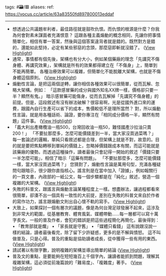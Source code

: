tags: #🗃/🟥 
aliases: 
ref: 
https://vocus.cc/article/63a83550fd897800013eddaf

---

- 想透過公共議題牟利者，最佳路徑就是鼓吹仇恨。而仇恨的根源是什麼？你我為何會對素未謀面者充滿恨意？
  這跟各種主義煽動的概念相同，先讓你把事情簡單化，相信有單一答案，然後與這個答案違背者就是錯的。既然對方是錯的，還能如此堅持，必定有某些邪惡的念頭，那麼惡即斬就沒錯了。 ([View Highlight](https://read.readwise.io/read/01gqscq99dqxegk3p40rtqbq11))
- 通常，事情都有個先後，架構也有分大小，例如某個藥廠的理念「先講究不傷身體、再講究效果」，架構就是所有的效果都得建立在「不傷身」上，簡單到不能再簡單。
  各種治療效果可以複雜，但簡單化不能脫離大架構，也就是不傷身體這個原則。 ([View Highlight](https://read.readwise.io/read/01gqscsewkd6gc00yrsw2wf20x))
- 煽動性言論，是把這兩個逆轉，讓你相信各種效果可以很簡單，從而瓦解、忽略大架構。例如：
  「這款感冒藥的成分與國外知名XX牌一樣，價格卻只要一半？顯然有鬼。」
  暗示感冒藥可能傷身，從而去瓦解掉「先講究不傷身體」的前提。但是，這段敘述有沒有辦法破解？很容易啊，光是從國外進口來的運費，跟國內自行生產可以省下的成本，售價較低不是理所當然？
  對，所以煽動性言論，就是用各種話術、論證，要你專注在「相同成分價格一半，顯然有問題」這件事。 ([View Highlight](https://read.readwise.io/read/01gqsct82zkkh7r2w9vpazrqzt))
- 「義大利出產橄欖油一瓶500，台灣回收油一瓶50，難怪國產沙拉油只賣200！」
  「不要扯那麼多，怎麼可能價錢差到一半，當大家沒買過菜嗎？」
  每一套論述的邏輯，單純只看敘述都是合理，但架構上就是不對，故意的。目的就是要把焦點轉移到單純的價錢上，忽略掉價錢跟成本有關，而這可能就是該藥廠的優勢。而透過這種操作，讀者最後只會記得一開始的敘述「價錢只要一半怎麼可能」，相信了暗示「這藥有問題」。
  「不要扯那麼多，怎麼可能價錢一樣，當大家沒買過菜嗎？」
  您猜對了，煽動性言論是萬用句型，充滿各種疑問句跟暗示，很少跟你直指核心。謠言則是在當中加入「證據」，例如報關行的一頁文書，內政部的一紙公文，每一個步驟都是在「純化」敘述，營造一個複雜的大架構。 ([View Highlight](https://read.readwise.io/read/01gqscxcjq641tt3chd9veps4a))
- 失敗的科普文，跟謠言與煽動言論某種程度上一樣。想盡辦法，讓過程都看來很簡單，卻湊不出一個具有一致性的大前提，差別在失敗的科普文來自於作者的寫作功力，謠言跟煽動文則出自心懷不軌的寫手。 ([View Highlight](https://read.readwise.io/read/01gqsd4hdyqf4qav7fq8shnqcm))
- 大致上，如果探討一個有層次的議題，像是為何台灣足球發展不起來，這涉及到非常大的範圍，從基層教育、體育風氣、媒體帶動……每一層都可以寫十萬字長文。一般的普及作者，會犯的錯誤是把這些過程簡化再簡化，最後得到：
  • 「教育部就是爛」
  • 「家長就是守舊」
  • 「媒體只看錢」
  這有說跟沒說一樣的結論，讀者最後看完，除了留下少許疑惑，更多的是不解與憤怒。
  這不叫做普及，只是心得。普及的重點是協助讀者成長，從中獲得一些有用的東西。 ([View Highlight](https://read.readwise.io/read/01gqsd56kvx7d8rzbrzjp1xgd9))
- 請試著以有限字數，說明複雜的架構並導出簡單的結論 ([View Highlight](https://read.readwise.io/read/01gqsd7x6d6jmbzyh2kgf6et1w))
- 普及文的重點，是要能夠在短短幾百上千個字內，讓讀者能抓到問題，理解其複雜架構，這必須從前幾篇說的「難易度」、「複雜度」著手。 ([View Highlight](https://read.readwise.io/read/01gqsd8n6b50z30grfhj3j2s0m))
